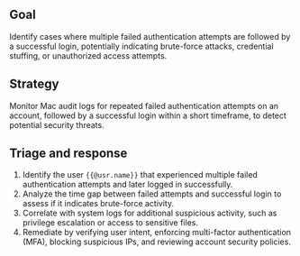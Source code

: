 ## Goal
Identify cases where multiple failed authentication attempts are followed by a successful login, potentially indicating brute-force attacks, credential stuffing, or unauthorized access attempts.

## Strategy
Monitor Mac audit logs for repeated failed authentication attempts on an account, followed by a successful login within a short timeframe, to detect potential security threats.

## Triage and response
1. Identify the user `{{@usr.name}}` that experienced multiple failed authentication attempts and later logged in successfully.
2. Analyze the time gap between failed attempts and successful login to assess if it indicates brute-force activity.
3. Correlate with system logs for additional suspicious activity, such as privilege escalation or access to sensitive files.
4. Remediate by verifying user intent, enforcing multi-factor authentication (MFA), blocking suspicious IPs, and reviewing account security policies.
